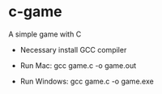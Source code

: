 # c-game
A simple game with C

- Necessary install GCC compiler

- Run Mac: gcc game.c -o game.out

- Run Windows: gcc game.c -o game.exe
